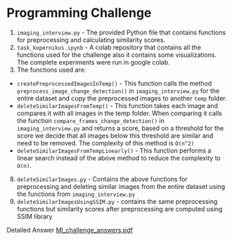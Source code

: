 # Programming Challenge
1) `imaging_interview.py` - The provided Python file that contains functions for preprocessing and calculating similarity scores.
2) `task_kopernikus.ipynb` - A colab repository that contains all the functions used for the challenge also it contains some visualizations. The complete experiments were run in google colab.
3) The functions used are:
 - `createPreprocessedImagesInTemp()` - This function calls the method `preprocess_image_change_detection()` in `imaging_interview.py` for the entire dataset and copy the            preprocessed images to another `temp` folder.    
- `deleteSimilarImagesFromTemp()` - This function takes each image and compares it with all images in the temp folder. When comparing it calls the function `compare_frames_change_detection()` in `imaging_interview.py` and returns a score, based on a threshold for the score we decide that all images below this threshold are similar and need to be removed. The complexity of this method is `O(n^2)` 
- `deleteSimilarImagesFromTempLinearly()` - This function performs a linear search instead of the above method to reduce the complexity to `O(n)`.
8) `deleteSimilarImages.py` - Contains the above functions for preprocessing and deleting similar images from the entire dataset using the functions from `imaging_interview.py`
9) `deleteSimilarImagesUsingSSIM.py` - contains the same preprocessing functions but similarity scores after preprocessing are computed using SSIM library  


Detailed Answer [Ml_challenge_answers.pdf](https://github.com/steffyalbert/Programming_challenge/blob/287fbfcdf0d350d29363993d36d7a20ab29880ec/Ml_challenge_answers.pdf)
